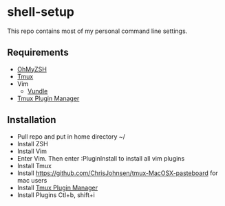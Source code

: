 # shell-setup
This repo contains most of my personal command line settings.

## Requirements

- [OhMyZSH](https://github.com/robbyrussell/oh-my-zsh)
- [Tmux](https://tmux.github.io/)
- Vim
  - [Vundle](https://github.com/VundleVim/Vundle.vim)
- [Tmux Plugin Manager](https://github.com/tmux-plugins/tpm)

## Installation 
- Pull repo and put in home directory ~/
- Install ZSH
- Install Vim
- Enter Vim. Then enter :PluginInstall to install all vim plugins
- Install Tmux
- Install https://github.com/ChrisJohnsen/tmux-MacOSX-pasteboard for mac users
- Install [Tmux Plugin Manager](https://github.com/tmux-plugins/tpm)
- Install Plugins Ctl+b, shift+i
